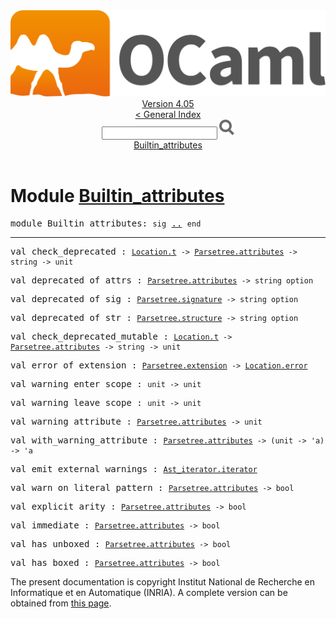 <!-- ((! set title API !)) ((! set documentation !)) ((! set api !)) ((! set nobreadcrumb !)) -->
<div class="api"><header><nav class="toc brand"><a class="brand" href="https://ocaml.org/"><img src="colour-logo-gray.svg" class="svg" alt="OCaml"></a></nav><nav class="toc"><div class="toc_version"><a href="/docs" id="version-select">Version 4.05</a></div><a href="index.html">&lt; General Index</a><div class="api_search"><input type="text" name="apisearch" id="api_search" oninput="mySearch(false);" onkeypress="this.oninput();" onclick="this.oninput();" onpaste="this.oninput();">
<img src="search_icon.svg" alt="Search" class="svg" onclick="mySearch(false)"></div>
<div id="search_results"></div><div class="toc_title"><a href="#top">Builtin_attributes</a></div><ul></ul></nav></header>

<h1>Module <a href="type_Builtin_attributes.html">Builtin_attributes</a></h1>

<pre><span class="keyword">module</span> Builtin_attributes: <code class="code"><span class="keyword">sig</span></code> <a href="Builtin_attributes.html">..</a> <code class="code"><span class="keyword">end</span></code></pre><hr width="100%">

<pre><span id="VALcheck_deprecated"><span class="keyword">val</span> check_deprecated</span> : <code class="type"><a href="Location.html#TYPEt">Location.t</a> -&gt; <a href="Parsetree.html#TYPEattributes">Parsetree.attributes</a> -&gt; string -&gt; unit</code></pre>
<pre><span id="VALdeprecated_of_attrs"><span class="keyword">val</span> deprecated_of_attrs</span> : <code class="type"><a href="Parsetree.html#TYPEattributes">Parsetree.attributes</a> -&gt; string option</code></pre>
<pre><span id="VALdeprecated_of_sig"><span class="keyword">val</span> deprecated_of_sig</span> : <code class="type"><a href="Parsetree.html#TYPEsignature">Parsetree.signature</a> -&gt; string option</code></pre>
<pre><span id="VALdeprecated_of_str"><span class="keyword">val</span> deprecated_of_str</span> : <code class="type"><a href="Parsetree.html#TYPEstructure">Parsetree.structure</a> -&gt; string option</code></pre>
<pre><span id="VALcheck_deprecated_mutable"><span class="keyword">val</span> check_deprecated_mutable</span> : <code class="type"><a href="Location.html#TYPEt">Location.t</a> -&gt; <a href="Parsetree.html#TYPEattributes">Parsetree.attributes</a> -&gt; string -&gt; unit</code></pre>
<pre><span id="VALerror_of_extension"><span class="keyword">val</span> error_of_extension</span> : <code class="type"><a href="Parsetree.html#TYPEextension">Parsetree.extension</a> -&gt; <a href="Location.html#TYPEerror">Location.error</a></code></pre>
<pre><span id="VALwarning_enter_scope"><span class="keyword">val</span> warning_enter_scope</span> : <code class="type">unit -&gt; unit</code></pre>
<pre><span id="VALwarning_leave_scope"><span class="keyword">val</span> warning_leave_scope</span> : <code class="type">unit -&gt; unit</code></pre>
<pre><span id="VALwarning_attribute"><span class="keyword">val</span> warning_attribute</span> : <code class="type"><a href="Parsetree.html#TYPEattributes">Parsetree.attributes</a> -&gt; unit</code></pre>
<pre><span id="VALwith_warning_attribute"><span class="keyword">val</span> with_warning_attribute</span> : <code class="type"><a href="Parsetree.html#TYPEattributes">Parsetree.attributes</a> -&gt; (unit -&gt; 'a) -&gt; 'a</code></pre>
<pre><span id="VALemit_external_warnings"><span class="keyword">val</span> emit_external_warnings</span> : <code class="type"><a href="Ast_iterator.html#TYPEiterator">Ast_iterator.iterator</a></code></pre>
<pre><span id="VALwarn_on_literal_pattern"><span class="keyword">val</span> warn_on_literal_pattern</span> : <code class="type"><a href="Parsetree.html#TYPEattributes">Parsetree.attributes</a> -&gt; bool</code></pre>
<pre><span id="VALexplicit_arity"><span class="keyword">val</span> explicit_arity</span> : <code class="type"><a href="Parsetree.html#TYPEattributes">Parsetree.attributes</a> -&gt; bool</code></pre>
<pre><span id="VALimmediate"><span class="keyword">val</span> immediate</span> : <code class="type"><a href="Parsetree.html#TYPEattributes">Parsetree.attributes</a> -&gt; bool</code></pre>
<pre><span id="VALhas_unboxed"><span class="keyword">val</span> has_unboxed</span> : <code class="type"><a href="Parsetree.html#TYPEattributes">Parsetree.attributes</a> -&gt; bool</code></pre>
<pre><span id="VALhas_boxed"><span class="keyword">val</span> has_boxed</span> : <code class="type"><a href="Parsetree.html#TYPEattributes">Parsetree.attributes</a> -&gt; bool</code></pre><div class="copyright">The present documentation is copyright Institut National de Recherche en Informatique et en Automatique (INRIA). A complete version can be obtained from <a href="http://caml.inria.fr/pub/docs/manual-ocaml/">this page</a>.</div></div>